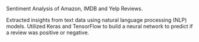 Sentiment Analysis of Amazon, IMDB and Yelp Reviews.

Extracted insights from text data using natural language processing (NLP) models. Utilized Keras and TensorFlow to build a neural network to predict if a review was positive or negative.
